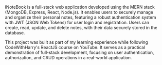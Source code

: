 iNoteBook is a full-stack web application developed using the MERN stack (MongoDB, Express, React, Node.js). It enables users to securely manage and organize their personal notes, featuring a robust authentication system with JWT (JSON Web Tokens) for user login and registration. Users can create, read, update, and delete notes, with their data securely stored in the database.

This project was built as part of my learning experience while following CodeWithHarry's ReactJS course on YouTube. It serves as a practical demonstration of full-stack development, focusing on user authentication, authorization, and CRUD operations in a real-world application.
